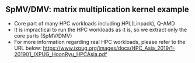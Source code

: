 SpMV/DMV: matrix multiplication kernel example
----------------------------------------------
- Core part of many HPC workloads including HPL(Linpack), Q-AMD
- It is impractical to run the HPC workloads as it is, so we extract only the core parts (SpMV/DMV)
- For more information regarding real HPC workloads, please refer to the URL below:
  https://www.ixpug.org/images/docs/HPC_Asia_2019/1-201901_IXPUG_HoonRyu_HPCAsia.pdf
